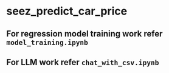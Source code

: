 # seez_predict_car_price

## For regression model training work refer `model_training.ipynb`
## For LLM work refer `chat_with_csv.ipynb`
